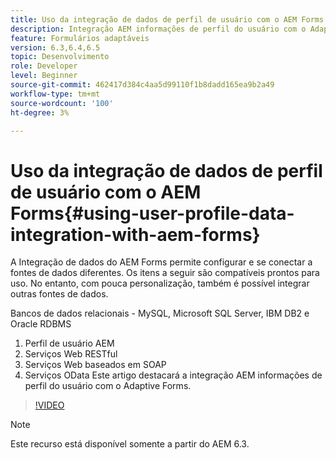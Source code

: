 ```yaml
---
title: Uso da integração de dados de perfil de usuário com o AEM Forms
description: Integração AEM informações de perfil do usuário com o Adaptive Forms
feature: Formulários adaptáveis
version: 6.3,6.4,6.5
topic: Desenvolvimento
role: Developer
level: Beginner
source-git-commit: 462417d384c4aa5d99110f1b8dadd165ea9b2a49
workflow-type: tm+mt
source-wordcount: '100'
ht-degree: 3%

---
```



# Uso da integração de dados de perfil de usuário com o AEM Forms{#using-user-profile-data-integration-with-aem-forms}

A Integração de dados do AEM Forms permite configurar e se conectar a fontes de dados diferentes. Os itens a seguir são compatíveis prontos para uso. No entanto, com pouca personalização, também é possível integrar outras fontes de dados.

Bancos de dados relacionais - MySQL, Microsoft SQL Server, IBM DB2 e Oracle RDBMS

1. Perfil de usuário AEM
1. Serviços Web RESTful
1. Serviços Web baseados em SOAP
1. Serviços OData
Este artigo destacará a integração AEM informações de perfil do usuário com o Adaptive Forms.

>[!VIDEO](https://video.tv.adobe.com/v/17432/?quality=9&learn=on)

>[!NOTE]
>
>Este recurso está disponível somente a partir do AEM 6.3.

